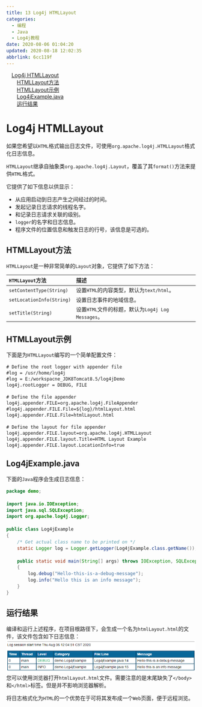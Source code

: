 ```yaml
---
title: 13 Log4j HTMLLayout
categories: 
  - 编程
  - Java
  - Log4j教程
date: 2020-08-06 01:04:20
updated: 2020-08-18 12:02:35
abbrlink: 6cc119f
---
```

<div id='my_toc'><a href="/blog/6cc119f/#Log4j-HTMLLayout" class="header_1">Log4j HTMLLayout</a>&nbsp;<br><a href="/blog/6cc119f/#HTMLLayout方法" class="header_2">HTMLLayout方法</a>&nbsp;<br><a href="/blog/6cc119f/#HTMLLayout示例" class="header_2">HTMLLayout示例</a>&nbsp;<br><a href="/blog/6cc119f/#Log4jExample-java" class="header_2">Log4jExample.java</a>&nbsp;<br><a href="/blog/6cc119f/#运行结果" class="header_2">运行结果</a>&nbsp;<br></div>
<style>.header_1{margin-left: 1em;}.header_2{margin-left: 2em;}.header_3{margin-left: 3em;}.header_4{margin-left: 4em;}.header_5{margin-left: 5em;}.header_6{margin-left: 6em;}</style>
<!--more-->
<script>if (navigator.platform.search('arm')==-1){document.getElementById('my_toc').style.display = 'none';}var e,p = document.getElementsByTagName('p');while (p.length>0) {e = p[0];e.parentElement.removeChild(e);}</script>

<!--end-->
# Log4j HTMLLayout
如果您希望以`HTML`格式输出日志文件，可使用`org.apache.log4j.HTMLLayout`格式化日志信息。

`HTMLLayout`继承自抽象类`org.apache.log4j.Layout`，覆盖了其`format()`方法来提供`HTML`格式。

它提供了如下信息以供显示：
- 从应用启动到日志产生之间经过的时间。
- 发起记录日志请求的线程名字。
- 和记录日志请求关联的级别。
- `logger`的名字和日志信息。
- 程序文件的位置信息和触发日志的行号，该信息是可选的。

## HTMLLayout方法
`HTMLLayout`是一种非常简单的`Layout`对象，它提供了如下方法：

|`HTMLLayout`方法|描述|
|:---|:---|
|`setContentType(String)`|设置`HTML`的内容类型，默认为`text/html`。|
|`setLocationInfo(String)`|设置日志事件的地域信息。|
|`setTitle(String)`|设置`HTML`文件的标题，默认为`Log4j Log Messages`。|

## HTMLLayout示例
下面是为`HTMLLayout`编写的一个简单配置文件：
```properties /Log4jDemo/Log4jConfig/HTMLLayout/log4j.properties
# Define the root logger with appender file
#log = /usr/home/log4j
#log = E:/workspacne_JDK8Tomcat8.5/log4jDemo
log4j.rootLogger = DEBUG, FILE

# Define the file appender
log4j.appender.FILE=org.apache.log4j.FileAppender
#log4j.appender.FILE.File=${log}/htmlLayout.html
log4j.appender.FILE.File=htmlLayout.html

# Define the layout for file appender
log4j.appender.FILE.layout=org.apache.log4j.HTMLLayout
log4j.appender.FILE.layout.Title=HTML Layout Example
log4j.appender.FILE.layout.LocationInfo=true
```
## Log4jExample.java
下面的`Java`程序会生成日志信息：
```java /Log4jDemo/src/demo/Log4jExample.java
package demo;

import java.io.IOException;
import java.sql.SQLException;
import org.apache.log4j.Logger;

public class Log4jExample
{
    /* Get actual class name to be printed on */
    static Logger log = Logger.getLogger(Log4jExample.class.getName());

    public static void main(String[] args) throws IOException, SQLException
    {
        log.debug("Hello-this-is-a-debug-message");
        log.info("Hello this is an info message");
    }
}
```
## 运行结果
编译和运行上述程序，在项目根路径下，会生成一个名为`htmlLayout.html`的文件，该文件包含如下日志信息：
![图片](https://raw.githubusercontent.com/lanlan2017/images/master/Blog/Programming/Java/Log4jTutorial/HTMLLayout/1.png)
您可以使用浏览器打开`htmlLayout.html`文件。需要注意的是末尾缺失了`</body>`和`</html>`标签。但是并不影响浏览器解析。

将日志格式化为`HTML`的一个优势在于可将其发布成一个`Web`页面，便于远程浏览。

<!-- 
Blog/Programming/Java/Log4jTutorial/HTMLLayout/1
-->
